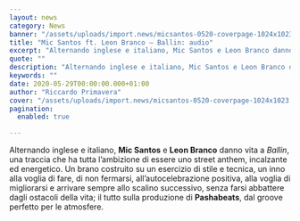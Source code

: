 ```yaml
---
layout: news
category: News
banner: "/assets/uploads/import.news/micsantos-0520-coverpage-1024x1023.jpg"
title: "Mic Santos ft. Leon Branco – Ballin: audio"
excerpt: "Alternando inglese e italiano, Mic Santos e Leon Branco danno vita a Ballin, una traccia che ha tutta l’ambizione di essere uno street anthem, incalzante ed energetico. Un brano costruito su un esercizio di stile e tecnica, un inno alla voglia di fare, di non fermarsi, all’autocelebrazione positiva, alla voglia di migliorarsi e arrivare sempre [&hellip"
quote: ""
description: "Alternando inglese e italiano, Mic Santos e Leon Branco danno vita a Ballin, una traccia che ha tutta l’ambizione di essere uno street anthem, incalzante ed energetico. Un brano costruito su un esercizio di stile e tecnica, un inno alla voglia di fare, di non fermarsi, all’autocelebrazione positiva, alla voglia di migliorarsi e arrivare sempre [&hellip"
keywords: ""
date: 2020-05-29T00:00:00.000+01:00
author: "Riccardo Primavera"
cover: "/assets/uploads/import.news/micsantos-0520-coverpage-1024x1023.jpg"
pagination:
  enabled: true

---
```


Alternando inglese e italiano, **Mic Santos** e **Leon Branco** danno vita a _Ballin_, una traccia che ha tutta l’ambizione di essere uno street anthem, incalzante ed energetico. Un brano costruito su un esercizio di stile e tecnica, un inno alla voglia di fare, di non fermarsi, all’autocelebrazione positiva, alla voglia di migliorarsi e arrivare sempre allo scalino successivo, senza farsi abbattere dagli ostacoli della vita; il tutto sulla produzione di **Pashabeats**, dal groove perfetto per le atmosfere.